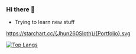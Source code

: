 ### Hi there 👋

- Trying to learn new stuff

https://starchart.cc/{Jhun260Sloth}/{Portfolio}.svg


[![Top Langs](https://github-readme-stats.vercel.app/api/top-langs/?username=Jhun260Sloth&layout=compact&theme=dark)](https://github.com/Jhun260Sloth)
